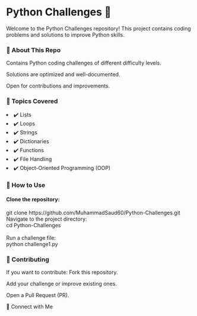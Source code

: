 <h1>Python Challenges 🚀</h1>
Welcome to the Python Challenges repository! This project contains coding problems and solutions to improve Python skills.<br>

<h3>🔹 About This Repo</h3>
<p>Contains Python coding challenges of different difficulty levels.</p>

<p>Solutions are optimized and well-documented.</p>

<p>Open for contributions and improvements.</p>

<h3>🔹 Topics Covered</h3>
<li>✔️ Lists</li>
<li>✔️ Loops</li>
<li>✔️ Strings</li>
<li>✔️ Dictionaries</li>
<li>✔️ Functions</li>
<li>✔️ File Handling</li>
<li>✔️ Object-Oriented Programming (OOP)</li>

<h3>🔹 How to Use</h3>
<h4>Clone the repository:</h4>
git clone https://github.com/MuhammadSaud60/Python-Challenges.git
Navigate to the project directory: <br>
cd Python-Challenges<br>
<br>
Run a challenge file:<br>
python challenge1.py

<h3>🔹 Contributing</h3>
If you want to contribute:
Fork this repository.

Add your challenge or improve existing ones.

Open a Pull Request (PR).

🔹 Connect with Me
